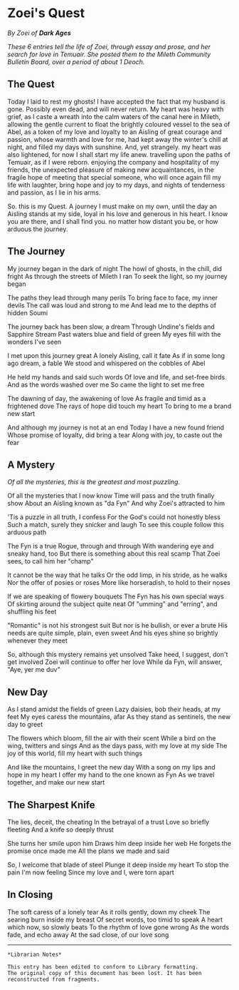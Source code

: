# Zoei's Quest

_By Zoei of **Dark Ages**_

_These 6 entries tell the life of Zoei, through essay and prose, and her
search for love in Temuair. She posted them to the Mileth Community
Bulletin Board, over a period of about 1 Deoch._

## The Quest

Today I laid to rest my ghosts! I have accepted the fact that my husband is
gone. Possibly even dead, and will never return. My heart was heavy with grief,
as I caste a wreath into the calm waters of the canal here in Mileth, allowing
the gentle current to float the brightly coloured vessel to the sea of Abel, as
a token of my love and loyalty to an Aisling of great courage and passion,
whose warmth and love for me, had kept away the winter's chill at night, and
filled my days with sunshine. And, yet strangely. my heart was also lightened,
for now I shall start my life anew. travelling upon the paths of Temuair, as if
I were reborn. enjoying the company and hospitality of my friends, the
unexpected pleasure of making new acquaintances, in the fragile hope of meeting
that special someone, who will once again fill my life with laughter, bring
hope and joy to my days, and nights of tenderness and passion, as I lie in his
arms.

So. this is my Quest. A journey I must make on my own, until the day an Aisling
stands at my side, loyal in his love and generous in his heart. I know you are
there, and I shall find you. no matter how distant you be, or how arduous the
journey.

## The Journey

My journey began in the dark of night
The howl of ghosts, in the chill, did fright
As through the streets of Mileth I ran
To seek the light, so my journey began

The paths they lead through many perils
To bring face to face, my inner devils
The call was loud and strong to me
And lead me to the depths of hidden Soumi

The journey back has been slow, a dream
Through Undine's fields and Sapphire Stream
Past waters blue and field of green
My eyes fill with the wonders I've seen

I met upon this journey great
A lonely Aisling, call it fate
As if in some long ago dream, a fable
We stood and whispered on the cobbles of Abel

He held my hands and said such words
Of love and life, and set-free birds
And as the words washed over me
So came the light to set me free

The dawning of day, the awakening of love
As fragile and timid as a frightened dove
The rays of hope did touch my heart
To bring to me a brand new start

And although my journey is not at an end
Today I have a new found friend
Whose promise of loyalty, did bring a tear
Along with joy, to caste out the fear

## A Mystery

_Of all the mysteries, this is the greatest and most puzzling._

Of all the mysteries that I now know
Time will pass and the truth finally show
About an Aisling known as "da Fyn"
And why Zoei's attracted to him

'Tis a puzzle in all truth, I confess
For the God's could not honestly bless
Such a match, surely they snicker and laugh
To see this couple follow this arduous path

The Fyn is a true Rogue, through and through
With wandering eye and sneaky hand, too
But there is something about this real scamp
That Zoei sees, to call him her "champ"

It cannot be the way that he talks
Or the odd limp, in his stride, as he walks
Nor the offer of posies or roses
More like horseradish, to hold to their noses

If we are speaking of flowery bouquets
The Fyn has his own special ways
Of skirting around the subject quite neat
Of "umming" and "erring", and shuffling his feet

"Romantic" is not his strongest suit
But nor is he bullish, or ever a brute
His needs are quite simple, plain, even sweet
And his eyes shine so brightly whenever they meet

So, although this mystery remains yet unsolved
Take heed, I suggest, don't get involved
Zoei will continue to offer her love
While da Fyn, will answer, "Aye, yer me duv"

## New Day

As I stand amidst the fields of green
Lazy daisies, bob their heads, at my feet
My eyes caress the mountains, afar
As they stand as sentinels, the new day to greet

The flowers which bloom, fill the air with their scent
While a bird on the wing, twitters and sings
And as the days pass, with my love at my side
The joy of this world, fill my heart with such things

And like the mountains, I greet the new day
With a song on my lips and hope in my heart
I offer my hand to the one known as Fyn
As we travel together, and make our new start

## The Sharpest Knife

The lies, deceit, the cheating
In the betrayal of a trust
Love so briefly fleeting
And a knife so deeply thrust

She turns her smile upon him
Draws him deep inside her web
He forgets the promise once made me
All the plans we made and said

So, I welcome that blade of steel
Plunge it deep inside my heart
To stop the pain I'm now feeling
Since my love and I, were torn apart


## In Closing

The soft caress of a lonely tear
As it rolls gently, down my cheek
The searing burn inside my breast
Of secret words, too timid to speak
A heart which now, so slowly beats
To the rhythm of love gone wrong
As the words fade, and echo away
At the sad close, of our love song

***

```
*Librarian Notes*

This entry has been edited to conform to Library formatting.
The original copy of this document has been lost. It has been reconstructed from fragments.
```

